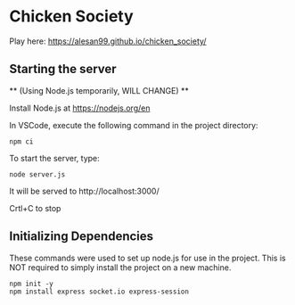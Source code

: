 # Chicken Society

Play here:
https://alesan99.github.io/chicken_society/

## Starting the server
** (Using Node.js temporarily, WILL CHANGE) **

Install Node.js at https://nodejs.org/en

In VSCode, execute the following command in the project directory:
```
npm ci
```
To start the server, type:
```
node server.js
```
It will be served to http://localhost:3000/

Crtl+C to stop

## Initializing Dependencies
These commands were used to set up node.js for use in the project.
This is NOT required to simply install the project on a new machine.
```
npm init -y
npm install express socket.io express-session
```